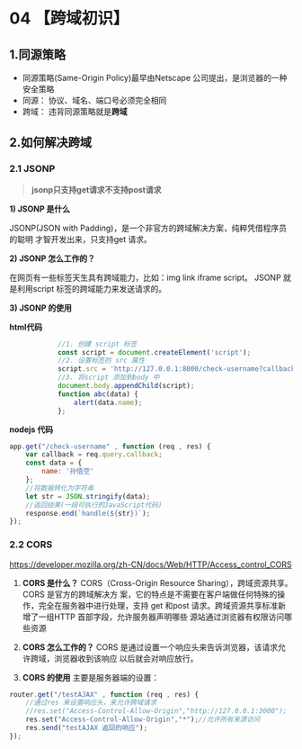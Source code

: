 # 04 【跨域初识】

## 1.同源策略

- 同源策略(Same-Origin Policy)最早由Netscape 公司提出，是浏览器的一种安全策略
- 同源： 协议、域名、端口号必须完全相同
- 跨域： 违背同源策略就是**跨域**

## 2.如何解决跨域

### 2.1 JSONP

> **jsonp只支持get请求不支持post请求**

**1) JSONP 是什么**

JSONP(JSON with Padding)，是一个非官方的跨域解决方案，纯粹凭借程序员的聪明
才智开发出来，只支持get 请求。

**2) JSONP 怎么工作的？**

在网页有一些标签天生具有跨域能力，比如：img link iframe script。
JSONP 就是利用script 标签的跨域能力来发送请求的。

**3) JSONP 的使用**

**html代码**

```js
            //1. 创建 script 标签
            const script = document.createElement('script');
            //2. 设置标签的 src 属性
            script.src = 'http://127.0.0.1:8000/check-username?callback=abc';
            //3. 将script 添加到body 中
            document.body.appendChild(script);
            function abc(data) {
                alert(data.name);
            };
```

**nodejs 代码**

```js
app.get("/check-username" , function (req , res) {
    var callback = req.query.callback;
    const data = {
        name: '孙悟空'
    };
    //将数据转化为字符串
    let str = JSON.stringify(data);
    //返回结果(一段可执行的JavaScript代码)
    response.end(`handle(${str})`);
});
```

### 2.2 CORS

https://developer.mozilla.org/zh-CN/docs/Web/HTTP/Access_control_CORS

1) **CORS 是什么？**
   CORS（Cross-Origin Resource Sharing），跨域资源共享。CORS 是官方的跨域解决方
   案，它的特点是不需要在客户端做任何特殊的操作，完全在服务器中进行处理，支持
   get 和post 请求。跨域资源共享标准新增了一组HTTP 首部字段，允许服务器声明哪些
   源站通过浏览器有权限访问哪些资源

2) **CORS 怎么工作的？**
   CORS 是通过设置一个响应头来告诉浏览器，该请求允许跨域，浏览器收到该响应
   以后就会对响应放行。

3) **CORS 的使用**
   主要是服务器端的设置：

```js
router.get("/testAJAX" , function (req , res) {
    //通过res 来设置响应头，来允许跨域请求
    //res.set("Access-Control-Allow-Origin","http://127.0.0.1:3000");
    res.set("Access-Control-Allow-Origin","*");//允许所有来源访问
    res.send("testAJAX 返回的响应");
});
```